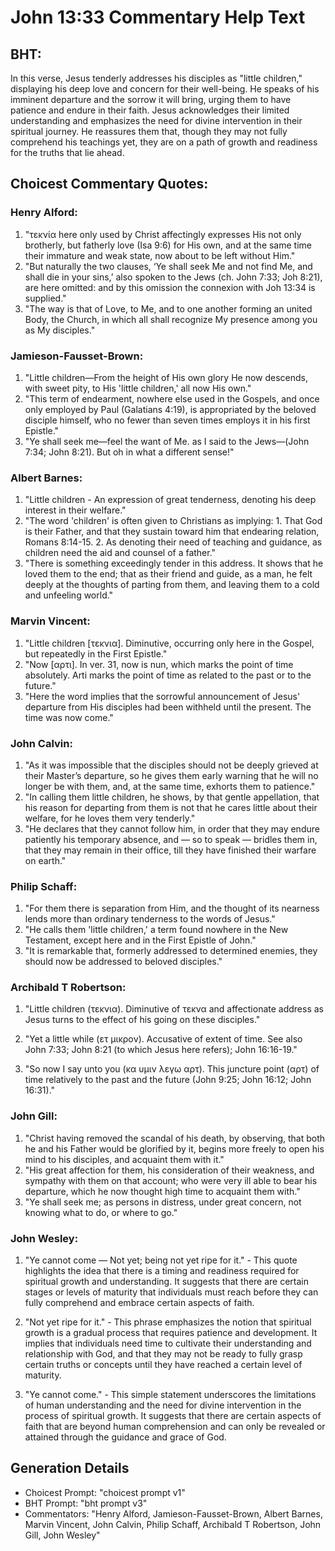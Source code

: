 # John 13:33 Commentary Help Text

## BHT:
In this verse, Jesus tenderly addresses his disciples as "little children," displaying his deep love and concern for their well-being. He speaks of his imminent departure and the sorrow it will bring, urging them to have patience and endure in their faith. Jesus acknowledges their limited understanding and emphasizes the need for divine intervention in their spiritual journey. He reassures them that, though they may not fully comprehend his teachings yet, they are on a path of growth and readiness for the truths that lie ahead.

## Choicest Commentary Quotes:
### Henry Alford:
1. "τεκνία here only used by Christ affectingly expresses His not only brotherly, but fatherly love (Isa 9:6) for His own, and at the same time their immature and weak state, now about to be left without Him."
2. "But naturally the two clauses, ‘Ye shall seek Me and not find Me, and shall die in your sins,’ also spoken to the Jews (ch. John 7:33; Joh 8:21), are here omitted: and by this omission the connexion with Joh 13:34 is supplied."
3. "The way is that of Love, to Me, and to one another forming an united Body, the Church, in which all shall recognize My presence among you as My disciples."

### Jamieson-Fausset-Brown:
1. "Little children—From the height of His own glory He now descends, with sweet pity, to His 'little children,' all now His own." 
2. "This term of endearment, nowhere else used in the Gospels, and once only employed by Paul (Galatians 4:19), is appropriated by the beloved disciple himself, who no fewer than seven times employs it in his first Epistle." 
3. "Ye shall seek me—feel the want of Me. as I said to the Jews—(John 7:34; John 8:21). But oh in what a different sense!"

### Albert Barnes:
1. "Little children - An expression of great tenderness, denoting his deep interest in their welfare."
2. "The word 'children' is often given to Christians as implying: 1. That God is their Father, and that they sustain toward him that endearing relation, Romans 8:14-15. 2. As denoting their need of teaching and guidance, as children need the aid and counsel of a father."
3. "There is something exceedingly tender in this address. It shows that he loved them to the end; that as their friend and guide, as a man, he felt deeply at the thoughts of parting from them, and leaving them to a cold and unfeeling world."

### Marvin Vincent:
1. "Little children [τεκνια]. Diminutive, occurring only here in the Gospel, but repeatedly in the First Epistle." 
2. "Now [αρτι]. In ver. 31, now is nun, which marks the point of time absolutely. Arti marks the point of time as related to the past or to the future." 
3. "Here the word implies that the sorrowful announcement of Jesus' departure from His disciples had been withheld until the present. The time was now come."

### John Calvin:
1. "As it was impossible that the disciples should not be deeply grieved at their Master’s departure, so he gives them early warning that he will no longer be with them, and, at the same time, exhorts them to patience."
2. "In calling them little children, he shows, by that gentle appellation, that his reason for departing from them is not that he cares little about their welfare, for he loves them very tenderly."
3. "He declares that they cannot follow him, in order that they may endure patiently his temporary absence, and — so to speak — bridles them in, that they may remain in their office, till they have finished their warfare on earth."

### Philip Schaff:
1. "For them there is separation from Him, and the thought of its nearness lends more than ordinary tenderness to the words of Jesus."
2. "He calls them 'little children,' a term found nowhere in the New Testament, except here and in the First Epistle of John."
3. "It is remarkable that, formerly addressed to determined enemies, they should now be addressed to beloved disciples."

### Archibald T Robertson:
1. "Little children (τεκνια). Diminutive of τεκνα and affectionate address as Jesus turns to the effect of his going on these disciples." 

2. "Yet a little while (ετ μικρον). Accusative of extent of time. See also John 7:33; John 8:21 (to which Jesus here refers); John 16:16-19." 

3. "So now I say unto you (κα υμιν λεγω αρτ). This juncture point (αρτ) of time relatively to the past and the future (John 9:25; John 16:12; John 16:31)."

### John Gill:
1. "Christ having removed the scandal of his death, by observing, that both he and his Father would be glorified by it, begins more freely to open his mind to his disciples, and acquaint them with it."
2. "His great affection for them, his consideration of their weakness, and sympathy with them on that account; who were very ill able to bear his departure, which he now thought high time to acquaint them with."
3. "Ye shall seek me; as persons in distress, under great concern, not knowing what to do, or where to go."

### John Wesley:
1. "Ye cannot come — Not yet; being not yet ripe for it." - This quote highlights the idea that there is a timing and readiness required for spiritual growth and understanding. It suggests that there are certain stages or levels of maturity that individuals must reach before they can fully comprehend and embrace certain aspects of faith.

2. "Not yet ripe for it." - This phrase emphasizes the notion that spiritual growth is a gradual process that requires patience and development. It implies that individuals need time to cultivate their understanding and relationship with God, and that they may not be ready to fully grasp certain truths or concepts until they have reached a certain level of maturity.

3. "Ye cannot come." - This simple statement underscores the limitations of human understanding and the need for divine intervention in the process of spiritual growth. It suggests that there are certain aspects of faith that are beyond human comprehension and can only be revealed or attained through the guidance and grace of God.


## Generation Details
- Choicest Prompt: "choicest prompt v1"
- BHT Prompt: "bht prompt v3"
- Commentators: "Henry Alford, Jamieson-Fausset-Brown, Albert Barnes, Marvin Vincent, John Calvin, Philip Schaff, Archibald T Robertson, John Gill, John Wesley"

